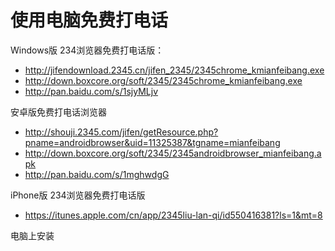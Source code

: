 使用电脑免费打电话
=====================

Windows版 234浏览器免费打电话版：

- <http://jifendownload.2345.cn/jifen_2345/2345chrome_kmianfeibang.exe>
- <http://down.boxcore.org/soft/2345/2345chrome_kmianfeibang.exe>
- <http://pan.baidu.com/s/1sjyMLjv>

安卓版免费打电话浏览器

- <http://shouji.2345.com/jifen/getResource.php?pname=androidbrowser&uid=11325387&tgname=mianfeibang>
- <http://down.boxcore.org/soft/2345/2345androidbrowser_mianfeibang.apk>
- <http://pan.baidu.com/s/1mghwdgG>

iPhone版 234浏览器免费打电话版

- https://itunes.apple.com/cn/app/2345liu-lan-qi/id550416381?ls=1&mt=8

电脑上安装